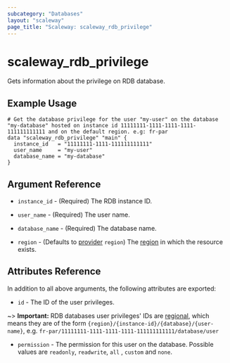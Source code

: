 ```yaml
---
subcategory: "Databases"
layout: "scaleway"
page_title: "Scaleway: scaleway_rdb_privilege"
---
```


# scaleway_rdb_privilege

Gets information about the privilege on RDB database.

## Example Usage

```hcl
# Get the database privilege for the user "my-user" on the database "my-database" hosted on instance id 11111111-1111-1111-1111-111111111111 and on the default region. e.g: fr-par
data "scaleway_rdb_privilege" "main" {
  instance_id   = "11111111-1111-111111111111"
  user_name     = "my-user"
  database_name = "my-database"
}
```

## Argument Reference

- `instance_id` - (Required) The RDB instance ID.

- `user_name` - (Required) The user name.

- `database_name` - (Required) The database name.

- `region` - (Defaults to [provider](../index.md#region) `region`) The [region](../guides/regions_and_zones.md#regions) in which the resource exists.

## Attributes Reference

In addition to all above arguments, the following attributes are exported:

- `id` - The ID of the user privileges.

~> **Important:** RDB databases user privileges' IDs are [regional](../guides/regions_and_zones.md#resource-ids), which means they are of the form `{region}/{instance-id}/{database}/{user-name}`, e.g. `fr-par/11111111-1111-1111-1111-111111111111/database/user`

- `permission` - The permission for this user on the database. Possible values are `readonly`, `readwrite`, `all`
  , `custom` and `none`.
